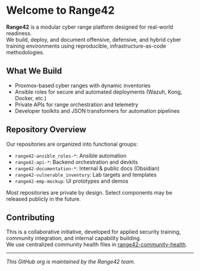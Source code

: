 # Welcome to Range42

**Range42** is a modular cyber range platform designed for real-world readiness.  
We build, deploy, and document offensive, defensive, and hybrid cyber training environments using reproducible, infrastructure-as-code methodologies.

## What We Build

- Proxmox-based cyber ranges with dynamic inventories
- Ansible roles for secure and automated deployments (Wazuh, Kong, Docker, etc.)
- Private APIs for range orchestration and telemetry
- Developer toolkits and JSON transformers for automation pipelines

## Repository Overview

Our repositories are organized into functional groups:
- `range42-ansible_roles-*`: Ansible automation
- `range42-api-*`: Backend orchestration and devkits
- `range42-documentation-*`: Internal & public docs (Obsidian)
- `range42-vulnerable_inventory`: Lab targets and templates
- `range42-emp-mockup`: UI prototypes and demos

Most repositories are private by design. Select components may be released publicly in the future.

## Contributing

This is a collaborative initiative, developed for applied security training, community integration, and internal capability building.  
We use centralized community health files in [range42-community-health](https://github.com/Range42/range42-community-health).

---

_This GitHub org is maintained by the Range42 team._
